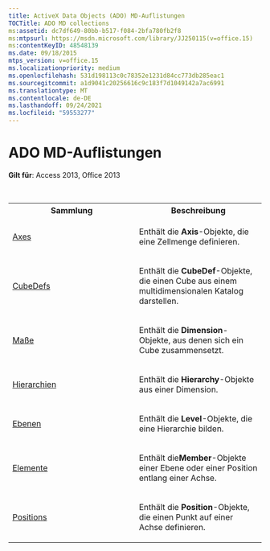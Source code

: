 ```yaml
---
title: ActiveX Data Objects (ADO) MD-Auflistungen
TOCTitle: ADO MD collections
ms:assetid: dc7df649-80bb-b517-f084-2bfa780fb2f8
ms:mtpsurl: https://msdn.microsoft.com/library/JJ250115(v=office.15)
ms:contentKeyID: 48548139
ms.date: 09/18/2015
mtps_version: v=office.15
ms.localizationpriority: medium
ms.openlocfilehash: 531d198113c0c78352e1231d84cc773db285eac1
ms.sourcegitcommit: a1d9041c20256616c9c183f7d1049142a7ac6991
ms.translationtype: MT
ms.contentlocale: de-DE
ms.lasthandoff: 09/24/2021
ms.locfileid: "59553277"
---
```

# <a name="ado-md-collections"></a>ADO MD-Auflistungen

**Gilt für**: Access 2013, Office 2013

<br/>

<table>
<colgroup>
<col style="width: 50%" />
<col style="width: 50%" />
</colgroup>
<tbody>
<tr class="even">
<th>Sammlung</th>
<th>Beschreibung</th>
</tr>
<tr class="odd">
<td><p><a href="axes-collection-ado-md.md">Axes</a></p></td>
<td><p>Enthält die <strong>Axis</strong>-Objekte, die eine Zellmenge definieren.</p></td>
</tr>
<tr class="even">
<td><p><a href="cubedef-object-ado-md.md">CubeDefs</a></p></td>
<td><p>Enthält die <strong>CubeDef</strong>-Objekte, die einen Cube aus einem multidimensionalen Katalog darstellen.</p></td>
</tr>
<tr class="odd">
<td><p><a href="dimension-object-ado-md.md">Maße</a></p></td>
<td><p>Enthält die <strong>Dimension</strong>-Objekte, aus denen sich ein Cube zusammensetzt.</p></td>
</tr>
<tr class="even">
<td><p><a href="hierarchy-object-ado-md.md">Hierarchien</a></p></td>
<td><p>Enthält die <strong>Hierarchy</strong>-Objekte aus einer Dimension.</p></td>
</tr>
<tr class="odd">
<td><p><a href="level-object-ado-md.md">Ebenen</a></p></td>
<td><p>Enthält die <strong>Level</strong>-Objekte, die eine Hierarchie bilden.</p></td>
</tr>
<tr class="even">
<td><p><a href="members-collection-ado-md.md">Elemente</a></p></td>
<td><p>Enthält die<strong>Member</strong>-Objekte einer Ebene oder einer Position entlang einer Achse.</p></td>
</tr>
<tr class="odd">
<td><p><a href="positions-collection-ado-md.md">Positions</a></p></td>
<td><p>Enthält die <strong>Position</strong>-Objekte, die einen Punkt auf einer Achse definieren.</p></td>
</tr>
</tbody>
</table>

<br/>
